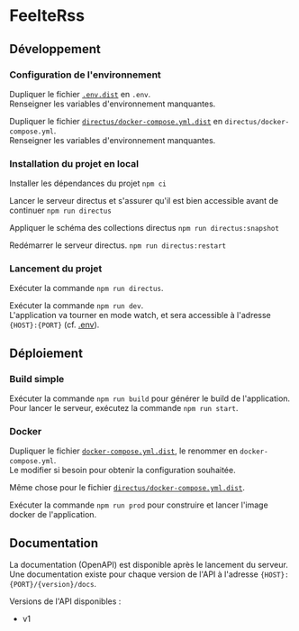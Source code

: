 # FeelteRss

## Développement
### Configuration de l'environnement
Dupliquer le fichier [`.env.dist`](.env.dist) en `.env`.\
Renseigner les variables d'environnement manquantes.

Dupliquer le fichier [`directus/docker-compose.yml.dist`](directus/docker-compose.yml.dist) en `directus/docker-compose.yml`.\
Renseigner les variables d'environnement manquantes.

### Installation du projet en local
Installer les dépendances du projet
```npm ci```

Lancer le serveur directus et s'assurer qu'il est bien accessible avant de continuer
```npm run directus```

Appliquer le schéma des collections directus
```npm run directus:snapshot```

Redémarrer le serveur directus.
```npm run directus:restart```

### Lancement du projet
Exécuter la commande ```npm run directus```.

Exécuter la commande ```npm run dev```.\
L'application va tourner en mode watch, et sera accessible à l'adresse `{HOST}:{PORT}` (cf. [.env](.env)).

## Déploiement
### Build simple
Exécuter la commande ```npm run build``` pour générer le build de l'application.\
Pour lancer le serveur, exécutez la commande ```npm run start```.

### Docker
Dupliquer le fichier [`docker-compose.yml.dist`](docker-compose.yml.dist), le renommer en `docker-compose.yml`.\
Le modifier si besoin pour obtenir la configuration souhaitée.

Même chose pour le fichier [`directus/docker-compose.yml.dist`](directus/docker-compose.yml.dist).

Exécuter la commande ```npm run prod``` pour construire et lancer l'image docker de l'application.

## Documentation
La documentation (OpenAPI) est disponible après le lancement du serveur.\
Une documentation existe pour chaque version de l'API à l'adresse `{HOST}:{PORT}/{version}/docs`.

Versions de l'API disponibles :
- v1
